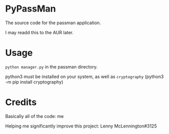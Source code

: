 # PyPassMan
The source code for the passman application.

I may readd this to the AUR later.

# Usage
`python manager.py` in the passman directory.

python3 must be installed on your system, as well as `cryptography` (python3 -m pip install cryptography)

# Credits
Basically all of the code: me

Helping me significantly improve this project: Lenny McLennington#3125


